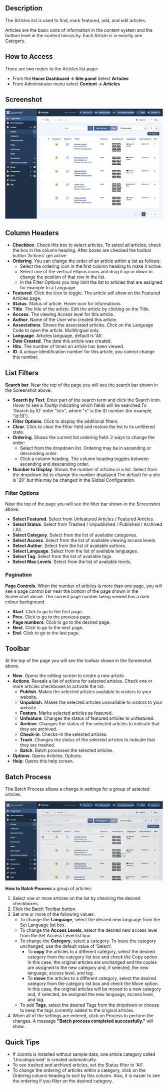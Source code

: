 <!-- Filename: Help4.x:Articles / Display title: Articles -->

## Description

The Articles list is used to find, mark featured, add, and edit
articles.

Articles are the basic units of information in the content system and
the bottom level in the content hierarchy. Each Article is in exactly
one Category.

## How to Access

There are two routes to the Articles list page:
* From the **Home Dashboard → Site panel** Select **Articles**
* From Administrator menu select **Content → Articles**

## Screenshot

![Articles list](../../../images/en/articles/articles-list.png "Article list")

## Column Headers

- **Checkbox**. Check this box to select articles. To select all
  articles, check the box in the column heading. After boxes are checked
  the toolbar button 'Actions' get active.
- **Ordering**. You can change the order of an article within a list as
  follows:
  - Select the ordering icon <i class="fa-solid fa-sort"></i> in the first
  column heading to make it active.
  - Select one of the vertical ellipsis icons <span class="icon-ellipsis-v"></span>
    and drag it up or down to change the position of that row in the list.
  - In the Filter Options you may limit the list to articles that are
    assigned for example to a Language.
- **Featured**. Click the icon to toggle. The article will show on the
  Featured Articles page.
- **Status**. Status of article. Hover icon for informations.
- **Title**. The title of the article. Edit the article by clicking on
  the Title.
- **Access**. The viewing Access level  for this article.
- **Author**. Name of the User who created this article.
- **Associations**. Shows the associated articles. Click on the Language
  Code to open the article. Multilingual only.
- **Language**. Articles language, default is 'All'.
- **Date Created**. The date this article was created.
- **Hits**. The number of times an article has been viewed.
- **ID**. A unique identification number for this article, you cannot
  change this number.

## List Filters

**Search bar**. Near the top of the page you will see the search bar
shown in the Screenshot above.

- **Search by Text**. Enter part of the search term and click the Search
  icon. *Hover* to see a *Tooltip* indicating which fields will be
  searched.To 'Search by ID' enter "id:x", where "x" is the ID number
  (for example, "id:19").
- **Filter Options**. Click to display the additional filters.
- **Clear**. Click to clear the Filter field and restore the list to its
  unfiltered state.
- **Ordering**. Shows the current list ordering field. 2 ways to change
  the order:
  - Select from the dropdown list. Ordering may be in ascending or
    descending order.
  - Click a column heading. The column heading toggles between ascending
    and descending order.
- **Number to Display**. Shows the number of articles in a list. Select
  from the dropdown list to change the number displayed.The default for
  a site is '20' but this may be changed in the Global Configuration.

### Filter Options

Near the top of the page you will see the filter bar shown in the
Screenshot above.

- **Select Featured**. Select from Unfeatured Articles / Featured
  Articles.
- **Select Status**. Select from Trashed / Unpublished / Published /
  Archived / All.
- **Select Category**. Select from the list of available categories.
- **Select Access**. Select from the list of available viewing access
  levels.
- **Select Author**. Select from the list of available authors.
- **Select Language**. Select from the list of available languages.
- **Select Tag**. Select from the list of available tags.
- **Select Max Levels**. Select from the list of available levels.

### Pagination

**Page Controls**. When the number of articles is more than one page,
you will see a page control bar near the bottom of the page shown in the
Screenshot above. The current page number being viewed
has a dark colour background.

- **Start**. Click to go to the first page.
- **Prev**. Click to go to the previous page.
- **Page numbers**. Click to go to the desired page.
- **Next**. Click to go to the next page.
- **End**. Click to go to the last page.

## Toolbar

At the top of the page you will see the toolbar shown in the
Screenshot above.

- **New**. Opens the editing screen to create a new article.
- **Actions**. Reveals a list of actions for selected articles. Check
  one or more articles checkboxes to activate the list.
  - **Publish**. Makes the selected articles available to visitors to
    your website.
  - **Unpublish**. Makes the selected articles unavailable to visitors
    to your website.
  - **Feature**. Marks selected articles as featured.
  - **Unfeature**. Changes the status of featured articles to
    unfeatured.
  - **Archive**. Changes the status of the selected articles to indicate
    that they are archived.
  - **Check-in**. Checks-in the selected articles.
  - **Trash**. Changes the status of the selected articles to indicate
    that they are trashed.
  - **Batch**. Batch processes the selected articles.
- **Options**. Opens Articles: Options.
- **Help**. Opens this help screen.

## Batch Process

The Batch Process allows a change in settings for a group of selected
articles.

![articles batch process](../../../images/en/articles/articles-list-batch.png "Articles batch process")

**How to Batch Process** a group of articles:

1.  Select one or more articles on the list by checking the desired
    checkboxes.
2.  Click the Batch Toolbar button.
3.  Set one or more of the following values:
    - To change the **Language**, select the desired new language from
      the Set Language list box.
    - To change the **Access Levels**, select the desired new access
      level from the Set Access Level list box.
    - To change the **Category**, select a category. To leave the
      category unchanged, use the default value of 'Select'.
      - To **copy** the articles to a different category, select the
        desired category from the category list box and check the Copy
        option. In this case, the original articles are unchanged and
        the copies are assigned to the new category and, if selected,
        the new language, access level, and tag.
      - To **move** the articles to a different category, select the
        desired category from the category list box and check the Move
        option. In this case, the original articles will be moved to a
        new category and, if selected, be assigned the new language,
        access level, and tag.
    - To add **Tags**, select the desired Tags from the dropdown or
      choose to keep the tags currently added to the original articles.
4.  When all of the settings are entered, click on Process to perform
    the changes. A message **"Batch process completed successfully."**
    will show.

## Quick Tips

- If Joomla is installed without sample data, one article category
  called 'Uncategorised' is created automatically.
- To see trashed and archived articles, set the Status filter to 'All'.
- To change the ordering of articles within a category, click on the
  Ordering column heading to sort by this column. Also, it is easier to
  see the ordering if you filter on the desired category.
